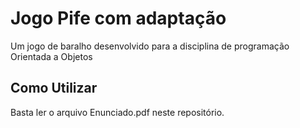 # Jogo Pife com adaptação

Um jogo de baralho desenvolvido para a disciplina de programação Orientada a Objetos

## Como Utilizar

Basta ler o arquivo Enunciado.pdf neste repositório.
